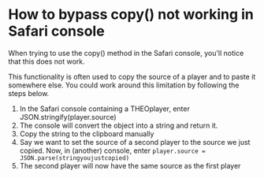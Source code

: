 # How to bypass copy() not working in Safari console

When trying to use the copy() method in the Safari console, you'll notice that this does not work.

This functionality is often used to copy the source of a player and to paste it somewhere else. You could work around this limitation by following the steps below.

1. In the Safari console containing a THEOplayer, enter JSON.stringify(player.source)
2. The console will convert the object into a string and return it.
3. Copy the string to the clipboard manually
4. Say we want to set the source of a second player to the source we just copied. Now, in (another) console, enter `player.source = JSON.parse(stringyoujustcopied)`
5. The second player will now have the same source as the first player
